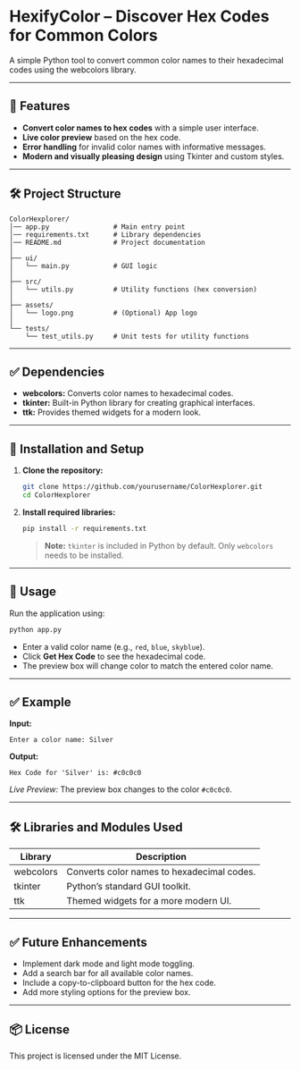 # HexifyColor – Discover Hex Codes for Common Colors

A simple Python tool to convert common color names to their hexadecimal codes using the webcolors library.

---

## 🌟 Features

- **Convert color names to hex codes** with a simple user interface.
- **Live color preview** based on the hex code.
- **Error handling** for invalid color names with informative messages.
- **Modern and visually pleasing design** using Tkinter and custom styles.

---

## 🛠️ Project Structure

```
ColorHexplorer/
│── app.py                # Main entry point
│── requirements.txt      # Library dependencies
│── README.md             # Project documentation
│
├── ui/
│   └── main.py           # GUI logic
│
├── src/
│   └── utils.py          # Utility functions (hex conversion)
│
├── assets/
│   └── logo.png          # (Optional) App logo
│
└── tests/
    └── test_utils.py     # Unit tests for utility functions
```

---

## ✅ Dependencies

- **webcolors:** Converts color names to hexadecimal codes.
- **tkinter:** Built-in Python library for creating graphical interfaces.  
- **ttk:** Provides themed widgets for a modern look.

---

## 🔧 Installation and Setup

1. **Clone the repository:**
    ```bash
    git clone https://github.com/yourusername/ColorHexplorer.git
    cd ColorHexplorer
    ```

2. **Install required libraries:**
    ```bash
    pip install -r requirements.txt
    ```
    > **Note:** `tkinter` is included in Python by default. Only `webcolors` needs to be installed.

---

## 🚀 Usage

Run the application using:

```bash
python app.py
```

- Enter a valid color name (e.g., `red`, `blue`, `skyblue`).
- Click **Get Hex Code** to see the hexadecimal code.
- The preview box will change color to match the entered color name.

---

## ✅ Example

**Input:**
```
Enter a color name: Silver
```

**Output:**
```
Hex Code for 'Silver' is: #c0c0c0
```
*Live Preview:* The preview box changes to the color `#c0c0c0`.

---

## 🛠️ Libraries and Modules Used

| Library      | Description                                          |
|--------------|------------------------------------------------------|
| webcolors    | Converts color names to hexadecimal codes.           |
| tkinter      | Python’s standard GUI toolkit.                       |
| ttk          | Themed widgets for a more modern UI.                 |

---

## ✅ Future Enhancements

- Implement dark mode and light mode toggling.
- Add a search bar for all available color names.
- Include a copy-to-clipboard button for the hex code.
- Add more styling options for the preview box.

---

## 📦 License

This project is licensed under the MIT License.
